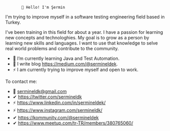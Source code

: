            👋 Hello! I'm Şermin

I'm trying to improve myself in a software testing engineering field based in Turkey.

I've been training in this field for about a year. I have a passion for learning new concepts and technologhies. My goal is to grow as a person by learning new skills and languages. I want to use that knowledge to selve real world problems and contribute to the community. 



- 🌱 I’m currently learning Java and Test Automation.
- 📃 I write blog https://medium.com/@sermineldek.
- ⚡ I am currently trying to improve myself and open to work.



To contact me:
- 📩 sermineldk@gmail.com 
- ✔ https://twitter.com/sermineldk
- ⚡ https://www.linkedin.com/in/şermineldek/ 
- ⚡ https://www.instagram.com/sermineldk/
- ✔ https://kommunity.com/@sermineldek
- ✔ https://www.meetup.com/tr-TR/members/380765060/
